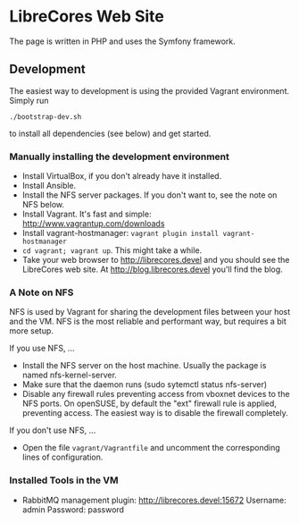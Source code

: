 LibreCores Web Site
===================

The page is written in PHP and uses the Symfony framework.

Development
-----------
The easiest way to development is using the provided Vagrant environment.
Simply run
```
./bootstrap-dev.sh
```
to install all dependencies (see below) and get started.

### Manually installing the development environment

- Install VirtualBox, if you don't already have it installed.
- Install Ansible.
- Install the NFS server packages. If you don't want to, see the note on NFS
  below.
- Install Vagrant. It's fast and simple: http://www.vagrantup.com/downloads
- Install vagrant-hostmanager: `vagrant plugin install vagrant-hostmanager`
- `cd vagrant; vagrant up`. This might take a while.
- Take your web browser to http://librecores.devel and you should see the
  LibreCores web site. At http://blog.librecores.devel you'll find the blog.

### A Note on NFS
NFS is used by Vagrant for sharing the development files between your host and
the VM. NFS is the most reliable and performant way, but requires a bit more
setup.

If you use NFS, ...
- Install the NFS server on the host machine. Usually the package is named
  nfs-kernel-server.
- Make sure that the daemon runs (sudo sytemctl status nfs-server)
- Disable any firewall rules preventing access from vboxnet devices to the NFS
  ports. On openSUSE, by default the "ext" firewall rule is applied, preventing
  access. The easiest way is to disable the firewall completely.

If you don't use NFS, ...
- Open the file `vagrant/Vagrantfile` and uncomment the corresponding lines of
  configuration.


### Installed Tools in the VM

- RabbitMQ management plugin:
  http://librecores.devel:15672
  Username: admin
  Password: password

